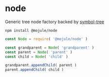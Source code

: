 # node

Generic tree node factory backed by [symbol-tree](https://github.com/jsdom/js-symbol-tree)

`npm install @mojule/node`

```javascript
const Node = require( '@mojule/node' )

const grandparent = Node( 'grandparent' )
const parent = Node( 'parent' )
const child = Node( 'child' )

grandparent.appendChild( parent )
parent.appendChild( child )
```
